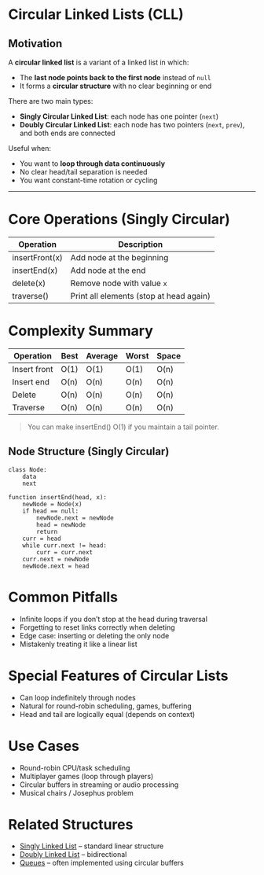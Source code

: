 # Circular Linked Lists (CLL)

## Motivation

A **circular linked list** is a variant of a linked list in which:
- The **last node points back to the first node** instead of `null`
- It forms a **circular structure** with no clear beginning or end

There are two main types:
- **Singly Circular Linked List**: each node has one pointer (`next`)
- **Doubly Circular Linked List**: each node has two pointers (`next`, `prev`), and both ends are connected

Useful when:
- You want to **loop through data continuously**
- No clear head/tail separation is needed
- You want constant-time rotation or cycling

---

# Core Operations (Singly Circular)

| Operation      | Description                             |
|----------------|-----------------------------------------|
| insertFront(x) | Add node at the beginning               |
| insertEnd(x)   | Add node at the end                     |
| delete(x)      | Remove node with value `x`              |
| traverse()     | Print all elements (stop at head again) |

# Complexity Summary

| Operation    | Best | Average | Worst | Space |
|--------------|------|---------|-------|-------|
| Insert front | O(1) | O(1)    | O(1)  | O(n)  |
| Insert end   | O(n) | O(n)    | O(n)  | O(n)  |
| Delete       | O(n) | O(n)    | O(n)  | O(n)  |
| Traverse     | O(n) | O(n)    | O(n)  | O(n)  |

> You can make insertEnd() O(1) if you maintain a tail pointer.

## Node Structure (Singly Circular)

```pseudo
class Node:
    data
    next

function insertEnd(head, x):
    newNode = Node(x)
    if head == null:
        newNode.next = newNode
        head = newNode
        return
    curr = head
    while curr.next != head:
        curr = curr.next
    curr.next = newNode
    newNode.next = head
```

# Common Pitfalls
- Infinite loops if you don’t stop at the head during traversal
- Forgetting to reset links correctly when deleting
- Edge case: inserting or deleting the only node
- Mistakenly treating it like a linear list

# Special Features of Circular Lists
- Can loop indefinitely through nodes
- Natural for round-robin scheduling, games, buffering
- Head and tail are logically equal (depends on context)

# Use Cases
- Round-robin CPU/task scheduling
- Multiplayer games (loop through players)
- Circular buffers in streaming or audio processing
- Musical chairs / Josephus problem

# Related Structures
- [Singly Linked List](06_SinglyLinkedLists.md) – standard linear structure
- [Doubly Linked List](07_DoublyLinkedLists.md) – bidirectional
- [Queues](04_Queues.md) – often implemented using circular buffers
